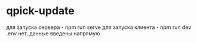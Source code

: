# qpick-update
для запуска сервера - npm run serve для запуска клиента - npm run dev .env нет, данные введены напрямую
